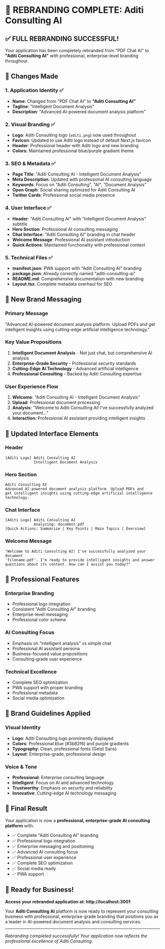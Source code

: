 # 🎉 REBRANDING COMPLETE: Aditi Consulting AI

## ✅ **FULL REBRANDING SUCCESSFUL!**

Your application has been completely rebranded from "PDF Chat AI" to **"Aditi Consulting AI"** with professional, enterprise-level branding throughout.

## 🔄 **Changes Made**

### **1. Application Identity** ✅
- **Name**: Changed from "PDF Chat AI" to **"Aditi Consulting AI"**
- **Tagline**: "Intelligent Document Analysis"
- **Description**: "Advanced AI-powered document analysis platform"

### **2. Visual Branding** ✅
- **Logo**: Aditi Consulting logo (`aditi.png`) now used throughout
- **Favicon**: Updated to use Aditi logo instead of default Next.js favicon
- **Header**: Professional header with Aditi logo and new branding
- **Colors**: Maintained professional blue/purple gradient theme

### **3. SEO & Metadata** ✅
- **Page Title**: "Aditi Consulting AI - Intelligent Document Analysis"
- **Meta Description**: Updated with professional AI consulting language
- **Keywords**: Focus on "Aditi Consulting", "AI", "Document Analysis"
- **Open Graph**: Social sharing optimized for Aditi Consulting AI
- **Twitter Cards**: Professional social media presence

### **4. User Interface** ✅
- **Header**: "Aditi Consulting AI" with "Intelligent Document Analysis" subtitle
- **Hero Section**: Professional AI consulting messaging
- **Chat Interface**: "Aditi Consulting AI" branding in chat header
- **Welcome Message**: Professional AI assistant introduction
- **Quick Actions**: Maintained functionality with professional context

### **5. Technical Files** ✅
- **manifest.json**: PWA support with "Aditi Consulting AI" branding
- **package.json**: Already correctly named "aditi-consulting-ai"
- **README.md**: Comprehensive documentation with new branding
- **Layout.tsx**: Complete metadata overhaul for SEO

## 🎯 **New Brand Messaging**

### **Primary Message**
"Advanced AI-powered document analysis platform. Upload PDFs and get intelligent insights using cutting-edge artificial intelligence technology."

### **Key Value Propositions**
1. **Intelligent Document Analysis** - Not just chat, but comprehensive AI analysis
2. **Enterprise-Grade Security** - Professional security standards
3. **Cutting-Edge AI Technology** - Advanced artificial intelligence
4. **Professional Consulting** - Backed by Aditi Consulting expertise

### **User Experience Flow**
1. **Welcome**: "Aditi Consulting AI - Intelligent Document Analysis"
2. **Upload**: Professional document processing
3. **Analysis**: "Welcome to Aditi Consulting AI! I've successfully analyzed your document..."
4. **Interaction**: Professional AI assistant providing intelligent insights

## 📱 **Updated Interface Elements**

### **Header**
```
[Aditi Logo] Aditi Consulting AI
             Intelligent Document Analysis
```

### **Hero Section**
```
Aditi Consulting AI
Advanced AI-powered document analysis platform. Upload PDFs and 
get intelligent insights using cutting-edge artificial intelligence technology.
```

### **Chat Interface**
```
[Aditi Logo] Aditi Consulting AI
             Analyzing: document.pdf
[Quick Actions: Summarize | Key Points | Main Topics | Overview]
```

### **Welcome Message**
```
"Welcome to Aditi Consulting AI! I've successfully analyzed your document 
'filename.pdf'. I'm ready to provide intelligent insights and answer 
questions about its content. How can I assist you today?"
```

## 🚀 **Professional Features**

### **Enterprise Branding**
- Professional logo integration
- Consistent "Aditi Consulting AI" branding
- Enterprise-level messaging
- Professional color scheme

### **AI Consulting Focus**
- Emphasis on "intelligent analysis" vs simple chat
- Professional AI assistant persona
- Business-focused value propositions
- Consulting-grade user experience

### **Technical Excellence**
- Complete SEO optimization
- PWA support with proper branding
- Professional metadata
- Social media optimization

## 🎨 **Brand Guidelines Applied**

### **Visual Identity**
- **Logo**: Aditi Consulting logo prominently displayed
- **Colors**: Professional blue (#3b82f6) and purple gradients
- **Typography**: Clean, professional fonts (Geist Sans)
- **Layout**: Enterprise-grade, professional design

### **Voice & Tone**
- **Professional**: Enterprise consulting language
- **Intelligent**: Focus on AI and advanced technology
- **Trustworthy**: Emphasis on security and reliability
- **Innovative**: Cutting-edge AI technology messaging

## 🌟 **Final Result**

Your application is now a **professional, enterprise-grade AI consulting platform** with:

- ✅ Complete "Aditi Consulting AI" branding
- ✅ Professional logo integration
- ✅ Enterprise messaging and positioning
- ✅ Advanced AI consulting focus
- ✅ Professional user experience
- ✅ Complete SEO optimization
- ✅ Social media ready
- ✅ PWA support

## 🚀 **Ready for Business!**

**Access your rebranded application at: http://localhost:3001**

Your **Aditi Consulting AI** platform is now ready to represent your consulting business with professional, enterprise-grade branding that positions you as a leader in AI-powered document analysis and consulting services.

---

*Rebranding completed successfully! Your application now reflects the professional excellence of Aditi Consulting.*